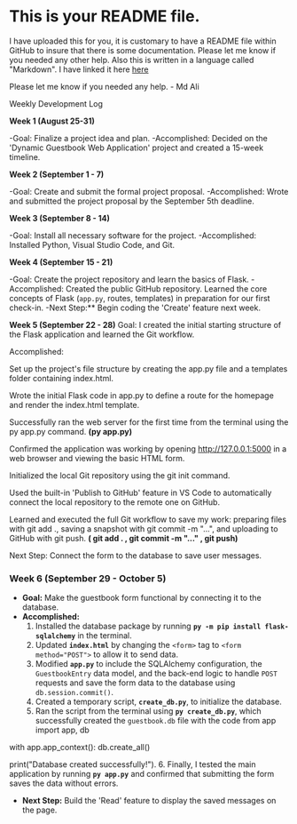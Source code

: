 # This is your README file.

I have uploaded this for you, it is customary to have a README file within GitHub to insure that there is some documentation. Please let me know if you needed any other help. Also this is written in a language called "Markdown". I have linked it here [here](https://docs.github.com/en/get-started/writing-on-github/getting-started-with-writing-and-formatting-on-github/basic-writing-and-formatting-syntax)

Please let me know if you needed any help. - Md Ali

Weekly Development Log

**Week 1 (August 25-31)**

-Goal: Finalize a project idea and plan.
-Accomplished: Decided on the 'Dynamic Guestbook Web Application' project and created a 15-week timeline. 

**Week 2 (September 1 - 7)**

-Goal: Create and submit the formal project proposal.
-Accomplished: Wrote and submitted the project proposal by the September 5th deadline.

**Week 3 (September 8 - 14)**

-Goal: Install all necessary software for the project.
-Accomplished: Installed Python, Visual Studio Code, and Git.

**Week 4 (September 15 - 21)**

-Goal: Create the project repository and learn the basics of Flask.
-Accomplished: Created the public GitHub repository. Learned the core concepts of Flask (`app.py`, routes, templates) in preparation for our first check-in.
-Next Step:** Begin coding the 'Create' feature next week.

**Week 5 (September 22 - 28)**
Goal: I created the initial starting structure of the Flask application and learned the Git workflow.

Accomplished:

Set up the project's file structure by creating the app.py file and a templates folder containing index.html.

Wrote the initial Flask code in app.py to define a route for the homepage and render the index.html template.

Successfully ran the web server for the first time from the terminal using the py app.py command.  **(py app.py)**

Confirmed the application was working by opening http://127.0.0.1:5000 in a web browser and viewing the basic HTML form.

Initialized the local Git repository using the git init command.

Used the built-in 'Publish to GitHub' feature in VS Code to automatically connect the local repository to the remote one on GitHub.

Learned and executed the full Git workflow to save my work: preparing files with git add ., saving a snapshot with git commit -m "...", and uploading to GitHub with git push. **( git add . , git commit -m "..." , git push)**

Next Step: Connect the form to the database to save user messages.

### **Week 6 (September 29 - October 5)**
* **Goal:** Make the guestbook form functional by connecting it to the database.
* **Accomplished:**
    1.  Installed the database package by running **`py -m pip install flask-sqlalchemy`** in the terminal.
    2.  Updated **`index.html`** by changing the `<form>` tag to `<form method="POST">` to allow it to send data.
    3.  Modified **`app.py`** to include the SQLAlchemy configuration, the `GuestbookEntry` data model, and the back-end logic to handle `POST` requests and save the form data to the database using `db.session.commit()`.
    4.  Created a temporary script, **`create_db.py`**, to initialize the database.
    5.  Ran the script from the terminal using **`py create_db.py`**, which successfully created the `guestbook.db` file with the code
     from app import app, db

with app.app_context():
    db.create_all()

print("Database created successfully!").
    6.  Finally, I tested the main application by running **`py app.py`** and confirmed that submitting the form saves the data without errors.

* **Next Step:** Build the 'Read' feature to display the saved messages on the page.
